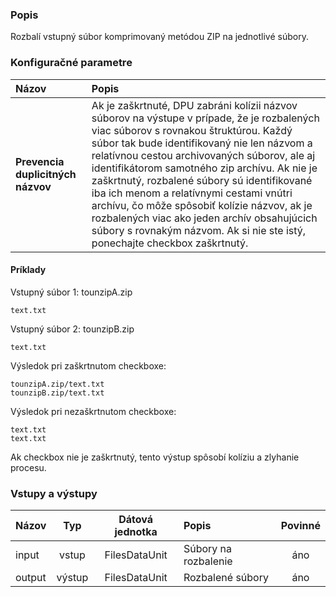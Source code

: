 ### Popis

Rozbalí vstupný súbor komprimovaný metódou ZIP na jednotlivé súbory.

### Konfiguračné parametre

| Názov | Popis |
|:----|:----|
|**Prevencia duplicitných názvov** | Ak je zaškrtnuté, DPU zabráni kolízii názvov súborov na výstupe v prípade, že je rozbalených viac súborov s rovnakou štruktúrou. Každý súbor tak bude identifikovaný nie len názvom a relatívnou cestou archivovaných súborov, ale aj identifikátorom samotného zip archívu. Ak nie je zaškrtnutý, rozbalené súbory sú identifikované iba ich menom a relatívnymi cestami vnútri archívu, čo môže spôsobiť kolízie názvov, ak je rozbalených viac ako jeden archív obsahujúcich súbory s rovnakým názvom. Ak si nie ste istý, ponechajte checkbox zaškrtnutý. |

#### Príklady
Vstupný súbor 1: tounzipA.zip
```
text.txt
```

Vstupný súbor 2: tounzipB.zip
```
text.txt
```

Výsledok pri zaškrtnutom checkboxe:
```
tounzipA.zip/text.txt
tounzipB.zip/text.txt
```

Výsledok pri nezaškrtnutom checkboxe:
```
text.txt
text.txt
```
Ak checkbox nie je zaškrtnutý, tento výstup spôsobí kolíziu a zlyhanie procesu.

### Vstupy a výstupy

|Názov |Typ | Dátová jednotka | Popis | Povinné |
|:--------|:------:|:------:|:-------------|:---------------------:|
|input  |vstup| FilesDataUnit | Súbory na rozbalenie |áno|
|output |výstup| FilesDataUnit | Rozbalené súbory |áno|
